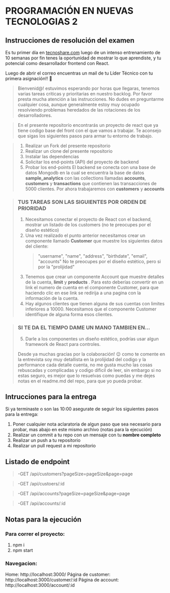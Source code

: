 # PROGRAMACIÓN EN NUEVAS TECNOLOGIAS 2

## Instrucciones de resolución del examen

Es tu primer día en [tecnoshare.com](http://tecnoshare.com) luego de un intenso entrenamiento de 10 semanas por fin tenes la oportunidad de mostrar lo que aprendiste, y tu potencial como desarrollador frontend con React.

Luego de abrir el correo encuentras un mail de tu Líder Técnico con tu primera asignación!! 💪

> Bienvenid@! estuvimos esperando por horas que llegaras, tenemos varias tareas criticas y prioritarias en nuestro backlog. Por favor presta mucha atención a las instrucciones. No dudes en preguntarme cualquier cosa, aunque generalmente estoy muy ocupado resolviendo problemas heredados de las rotaciones de los desarrolladores.

> En el presente repositorío encontrarás un proyecto de react que ya tiene codigo base del front con el que vamos a trabajar. Te aconsejo que sigas los siguientes pasos para armar tu entorno de trabajo.

> 1. Realizar un Fork del presente repositorio
> 2. Realizar un clone del presente repositorio
> 3. Instalar las dependencias
> 4. Solicitar los end-points (API) del proyecto de backend
> 5. Probar los end-points
>    El backend se conecta con una base de datos Mongodb en la cual se encuentra la base de datos **sample_analytics** con las collections llamadas **accounts**, **customers** y **transactions** que contienen las transacciones de 5000 clientes. Por ahora trabajaremos con **customers** y **accounts**

> ### TUS TAREAS SON LAS SIGUIENTES POR ORDEN DE PRIORIDAD
>
> 1. Necesitamos conectar el proyecto de React con el backend, mostrar un listado de los customers (no te preocupes por el diseño estético)
> 2. Una vez realizado el punto anterior necesitamos crear un componente llamado **Customer** que muestre los siguientes datos del cliente:
>    > "username", "name", "address", "birthdate", "email", "accounts"
>    > No te preocupes por el diseño estético, pero si por la "prolijidad"
> 3. Tenemos que crear un componente Account que muestre detalles de la cuenta, **limit** y **products** . Para esto deberías convertir en un link el numero de cuenta en el componente Customer, para que haciendo clic en ese link se redirija a una pagina con la información de la cuenta.
> 4. Hay algunos clientes que tienen alguna de sus cuentas con limites inferiores a 10000. Necesitamos que el componente Customer identifique de alguna forma esos clientes.

> ### SI TE DA EL TIEMPO DAME UN MANO TAMBIEN EN...
>
> 5. Darle a los componentes un diseño estético, podrías usar algun framework de React para controles.
>
> Desde ya muchas gracias por la colaboración! 😉 como te comente en la entrevista soy muy detallista en la prolijidad del codigo y la performance cada detalle cuenta, no me gusta mucho las cosas rebuscadas y complicadas y codigo dificil de leer, sin embargo si no estas seguro, es mejor que lo resuelvas como puedas y me dejes notas en el readme.md del repo, para que yo pueda probar.

## Intrucciones para la entrega

Si ya terminaste o son las 10:00 asegurate de seguir los siguientes pasos para la entrega:

1. Poner cualquier nota aclaratoria de algun paso que sea necesario para probar, mas abajo en este mismo archivo (notas para la ejecución)
2. Realizar un commit a tu repo con un mensaje con tu **nombre completo**
3. Realizar un push a tu repositorio
4. Realizar un pull request a mi repositorio

## Listado de endpoint

> -GET /api/customers?pageSize=pageSize&page=page

> -GET /api/custoers/:id

> -GET /api/accounts?pageSize=pageSize&page=page

> -GET /api/accounts/:id

## Notas para la ejecución

### Para correr el proyecto:
1. npm i
2. npm start

### Navegacion:

Home: http://localhost:3000/
Página de customer: http://localhost:3000/customer/:id
Página de account: http://localhost:3000/account/:id

